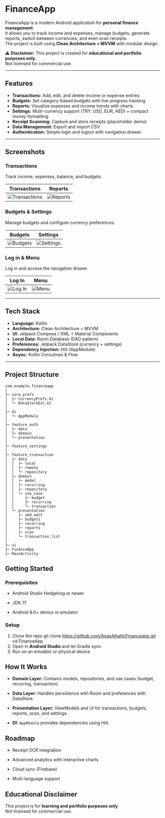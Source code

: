 # FinanceApp

FinanceApp is a modern Android application for **personal finance management**.  
It allows you to track income and expenses, manage budgets, generate reports, switch between currencies, and even scan receipts.  
The project is built using **Clean Architecture + MVVM** with modular design.  

⚠️ **Disclaimer:** This project is created for **educational and portfolio purposes only**.  
Not licensed for commercial use.  

---

## Features

- **Transactions:** Add, edit, and delete income or expense entries  
- **Budgets:** Set category-based budgets with live progress tracking  
- **Reports:** Visualize expenses and income trends with charts  
- **Settings:** Multi-currency support (TRY, USD, EUR, AED) + compact money formatting  
- **Receipt Scanning:** Capture and store receipts (placeholder demo)  
- **Data Management:** Export and import CSV  
- **Authentication:** Simple login and logout with navigation drawer  

---

## Screenshots

### Transactions
Track income, expenses, balance, and budgets.

| Transactions | Reports |
|--------------|---------|
| ![Transactions](screenshots/transactions.png) | ![Reports](screenshots/reports.png) |

### Budgets & Settings
Manage budgets and configure currency preferences.

| Budgets | Settings |
|---------|----------|
| ![Budgets](screenshots/budgets.png) | ![Settings](screenshots/settings.png) |

### Log in & Menu
Log in and access the navigation drawer.

| Log In | Menu |
|--------------|------|
| ![Log In](screenshots/login.png) | ![Menu](screenshots/menu.png) |

---

## Tech Stack

- **Language:** Kotlin  
- **Architecture:** Clean Architecture + MVVM  
- **UI:** Jetpack Compose / XML + Material Components  
- **Local Data:** Room Database (DAO pattern)  
- **Preferences:** Jetpack DataStore (currency + settings)  
- **Dependency Injection:** Hilt (AppModule)  
- **Async:** Kotlin Coroutines & Flow  

---

## Project Structure

```text
com.example.financeapp
│
├─ core.prefs
│  ├─ CurrencyPrefs.kt
│  └─ DataStoreExt.kt
│
├─ di
│  └─ AppModule
│
├─ feature_auth
│  ├─ data
│  ├─ domain
│  └─ presentation
│
├─ feature_settings
│
├─ feature_transaction
│  ├─ data
│  │  ├─ local
│  │  ├─ remote
│  │  └─ repository
│  ├─ domain
│  │  ├─ model
│  │  ├─ recurring
│  │  ├─ repository
│  │  └─ use_case
│  │     ├─ budget
│  │     ├─ recurring
│  │     └─ transaction
│  └─ presentation
│     ├─ add_edit
│     ├─ budgets
│     ├─ recurring
│     ├─ reports
│     ├─ scan
│     └─ transaction_list
│
├─ ui
├─ FinanceApp
├─ MainActivity
```

## Getting Started

### Prerequisites

-   Android Studio Hedgehog or newer
    
-   JDK 17
    
-   Android 8.0+ device or emulator

### Setup

1.  Clone the repo
git clone https://github.com/AnasAlhatti/Financeapp.git
cd FinanceApp
2. Open in **Android Studio** and let Gradle sync
3. Run on an emulator or physical device

## How It Works

-   **Domain Layer:** Contains models, repositories, and use cases (budget, recurring, transaction).
    
-   **Data Layer:** Handles persistence with Room and preferences with DataStore.
    
-   **Presentation Layer:** ViewModels and UI for transactions, budgets, reports, scan, and settings.
    
-   **DI:** `AppModule` provides dependencies using Hilt.
    
## Roadmap

-   Receipt OCR integration
    
-   Advanced analytics with interactive charts
    
-   Cloud sync (Firebase)
    
-   Multi-language support

## Educational Disclaimer

This project is for **learning and portfolio purposes only**.  
Not licensed for commercial use.
